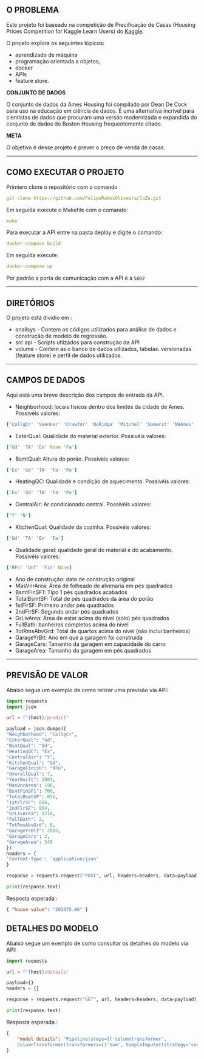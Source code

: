 ## O PROBLEMA

Este projeto foi baseado na competição de Precificação de Casas (Housing Prices Competition for Kaggle Learn Users) do [Kaggle](https://www.kaggle.com/competitions/home-data-for-ml-course).

O projeto explora os seguintes tópicos:

- aprendizado de máquina
- programação orientada a objetos,
- docker
- APIs
- feature store.

**CONJUNTO DE DADOS**

O conjunto de dados da Ames Housing foi compilado por Dean De Cock para uso na educação em ciência de dados. É uma alternativa incrível para cientistas de dados que procuram uma versão modernizada e expandida do conjunto de dados do Boston Housing frequentemente citado.

**META**

O objetivo é desse projeto é prever o preço de venda de casas.

---

## COMO EXECUTAR O PROJETO

Primiero clone o repositório com o comando :

```yml
git clone https://github.com/FelipeRamosOliveira/CaZe.git
```

Em seguida execute o Makefile com o comando:

```yml
make
```

Para executar a API entre na pasta deploy e digite o comando:

```yml
docker-compose build
```

Em seguida execute:

```yml
docker-compose up
```

Por padrão a porta de comunicação com a API é a `5002`

---

## DIRETÓRIOS

O projeto está dividio em :

- analisys - Contem os códigos utilizados para análise de dados e construção de modelo de regressão.
- src api - Scripts utlizados para construção da API
- volume - Contem as o banco de dados utlizados, tabelas. versionadas (feature store) e perfil de dados utilizados.

---

## CAMPOS DE DADOS

Aqui está uma breve descrição dos campos de entrada da API.

- Neighborhood: locais físicos dentro dos limites da cidade de Ames. Possivéis valores:

```yml
['CollgCr' 'Veenker' 'Crawfor' 'NoRidge' 'Mitchel' 'Somerst' 'NWAmes' 'OldTown' 'BrkSide' 'Sawyer' 'NridgHt' 'NAmes' 'SawyerW' 'IDOTRR' 'MeadowV' 'Edwards' 'Timber' 'Gilbert' 'StoneBr' 'ClearCr' 'NPkVill''Blmngtn' 'BrDale' 'SWISU' 'Blueste']
```

- ExterQual: Qualidade do material exterior. Possivéis valores:

```yml
['Gd' 'TA' 'Ex' None 'Fa']
```

- BsmtQual: Altura do porão. Possivéis valores:

```yml
['Ex' 'Gd' 'TA' 'Fa' 'Po']
```

- HeatingQC: Qualidade e condição de aquecimento. Possivéis valores:

```yml
['Ex' 'Gd' 'TA' 'Fa' 'Po']
```

- CentralAir: Ar condicionado central. Possivéis valores:

```yml
['Y' 'N']
```

- KitchenQual: Qualidade da cozinha. Possivéis valores:

```yml
['Gd' 'TA' 'Ex' 'Fa']
```

- Qualidade geral: qualidade geral do material e do acabamento. Possivéis valores:

```yml
['RFn' 'Unf' 'Fin' None]
```

- Ano de construção: data de construção original
- MasVnrArea: Área de folheado de alvenaria em pés quadrados
- BsmtFinSF1: Tipo 1 pés quadrados acabados
- TotalBsmtSF: Total de pés quadrados da área do porão
- 1stFlrSF: Primeiro andar pés quadrados
- 2ndFlrSF: Segundo andar pés quadrados
- GrLivArea: Área de estar acima do nível (solo) pés quadrados
- FullBath: banheiros completos acima do nível
- TotRmsAbvGrd: Total de quartos acima do nível (não inclui banheiros)
- GarageYrBlt: Ano em que a garagem foi construída
- GarageCars: Tamanho da garagem em capacidade do carro
- GarageArea: Tamanho da garagem em pés quadrados

---

## PREVISÃO DE VALOR

Abaixo segue um exemplo de como relizar uma previsão via API:

```python
import requests
import json

url = f"{host}/predict"

payload = json.dumps({
"Neighborhood": "CollgCr",
"ExterQual": "Gd",
"BsmtQual": "Gd",
"HeatingQC": "Ex",
"CentralAir": "Y",
"KitchenQual": "Gd",
"GarageFinish": "RFn",
"OverallQual": 7,
"YearBuilt": 2003,
"MasVnrArea": 196,
"BsmtFinSF1": 706,
"TotalBsmtSF": 856,
"1stFlrSF": 856,
"2ndFlrSF": 854,
"GrLivArea": 1710,
"FullBath": 2,
"TotRmsAbvGrd": 8,
"GarageYrBlt": 2003,
"GarageCars": 2,
"GarageArea": 548
})
headers = {
'Content-Type': 'application/json'
}

response = requests.request("POST", url, headers=headers, data=payload)

print(response.text)

```

Resposta esperada :

```json
{ "house value": "203675.86" }
```

## DETALHES DO MODELO

Abaixo segue um exemplo de como consultar os detalhes do modelo via API:

```python
import requests

url = f"{host}/details"

payload={}
headers = {}

response = requests.request("GET", url, headers=headers, data=payload)

print(response.text)

```

Resposta esperada :

```json
{
    "model details": "Pipeline(steps=[('columntransformer',
    ColumnTransformer(transformers=[('num', SimpleImputer(strategy='constant'),                                                  ['OverallQual', 'YearBuilt','MasVnrArea', 'BsmtFinSF1','TotalBsmtSF', '1stFlrSF','2ndFlrSF', 'GrLivArea','FullBath', 'TotRmsAbvGrd','GarageYrBlt', 'GarageCars','GarageArea']),('cat',Pipeline(steps=[('imputer',SimpleImputer(strategy='most_frequen...  OneHotEncoder(handle_unknown='ignore',sparse=False))]), ['Neighborhood', 'ExterQual','BsmtQual', 'HeatingQC','CentralAir', 'KitchenQual','GarageFinish'])])),('gridsearchcv',GridSearchCV(cv=KFold(n_splits=5, random_state=42, shuffle=True),estimator=GradientBoostingRegressor(), param_grid={'learning_rate': [0.01, 0.02],'max_depth': [4, 6], 'n_estimators': [100, 500],'subsample': [0.9, 0.5]}))])"
}
```
